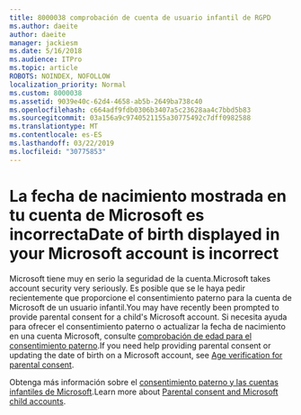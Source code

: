 ```yaml
---
title: 8000038 comprobación de cuenta de usuario infantil de RGPD
ms.author: daeite
author: daeite
manager: jackiesm
ms.date: 5/16/2018
ms.audience: ITPro
ms.topic: article
ROBOTS: NOINDEX, NOFOLLOW
localization_priority: Normal
ms.custom: 8000038
ms.assetid: 9039e40c-62d4-4658-ab5b-2649ba738c40
ms.openlocfilehash: c664adf9fdb0306b3407a5c23628aa4c7bbd5b83
ms.sourcegitcommit: 03a156a9c9740521155a30775492c7dff0982588
ms.translationtype: MT
ms.contentlocale: es-ES
ms.lasthandoff: 03/22/2019
ms.locfileid: "30775853"
---
```

# <a name="date-of-birth-displayed-in-your-microsoft-account-is-incorrect"></a><span data-ttu-id="ac29e-102">La fecha de nacimiento mostrada en tu cuenta de Microsoft es incorrecta</span><span class="sxs-lookup"><span data-stu-id="ac29e-102">Date of birth displayed in your Microsoft account is incorrect</span></span>

<span data-ttu-id="ac29e-103">Microsoft tiene muy en serio la seguridad de la cuenta.</span><span class="sxs-lookup"><span data-stu-id="ac29e-103">Microsoft takes account security very seriously.</span></span> <span data-ttu-id="ac29e-104">Es posible que se le haya pedir recientemente que proporcione el consentimiento paterno para la cuenta de Microsoft de un usuario infantil.</span><span class="sxs-lookup"><span data-stu-id="ac29e-104">You may have recently been prompted to provide parental consent for a child's Microsoft account.</span></span> <span data-ttu-id="ac29e-105">Si necesita ayuda para ofrecer el consentimiento paterno o actualizar la fecha de nacimiento en una cuenta Microsoft, consulte [comprobación de edad para el consentimiento paterno](https://go.microsoft.com/fwlink/p/?linkid=874364).</span><span class="sxs-lookup"><span data-stu-id="ac29e-105">If you need help providing parental consent or updating the date of birth on a Microsoft account, see [Age verification for parental consent](https://go.microsoft.com/fwlink/p/?linkid=874364).</span></span>
  
<span data-ttu-id="ac29e-106">Obtenga más información sobre el [consentimiento paterno y las cuentas infantiles de Microsoft](https://go.microsoft.com/fwlink/p/?linkid=874365).</span><span class="sxs-lookup"><span data-stu-id="ac29e-106">Learn more about [Parental consent and Microsoft child accounts](https://go.microsoft.com/fwlink/p/?linkid=874365).</span></span>
  

